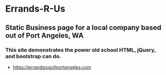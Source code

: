 # Errands-R-Us

## Static Business page for a local company based out of Port Angeles, WA

### This site demonstrates the power old school HTML, jQuery, and bootstrap can do.

 * https://errandsrusofportangeles.com